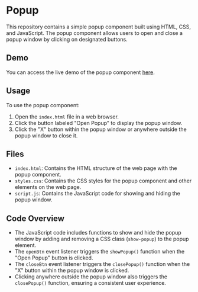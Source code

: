 # Popup

This repository contains a simple popup component built using HTML, CSS, and JavaScript. The popup component allows users to open and close a popup window by clicking on designated buttons.

## Demo

You can access the live demo of the popup component [here](https://kchamling.github.io/popup/).

## Usage

To use the popup component:

1. Open the `index.html` file in a web browser.
2. Click the button labeled "Open Popup" to display the popup window.
3. Click the "X" button within the popup window or anywhere outside the popup window to close it.

## Files

- `index.html`: Contains the HTML structure of the web page with the popup component.
- `styles.css`: Contains the CSS styles for the popup component and other elements on the web page.
- `script.js`: Contains the JavaScript code for showing and hiding the popup window.

## Code Overview

- The JavaScript code includes functions to show and hide the popup window by adding and removing a CSS class (`show-popup`) to the popup element.
- The `openBtn` event listener triggers the `showPopup()` function when the "Open Popup" button is clicked.
- The `closeBtn` event listener triggers the `closePopup()` function when the "X" button within the popup window is clicked.
- Clicking anywhere outside the popup window also triggers the `closePopup()` function, ensuring a consistent user experience.
